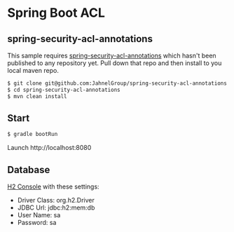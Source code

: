 # Spring Boot ACL 

## spring-security-acl-annotations

This sample requires [spring-security-acl-annotations](https://github.com/JahnelGroup/spring-security-acl-annotations) which hasn't been published to any repository yet. Pull down that repo and then install to you local maven repo.

```bash
$ git clone git@github.com:JahnelGroup/spring-security-acl-annotations.git
$ cd spring-security-acl-annotations
$ mvn clean install
``` 

## Start

```bash
$ gradle bootRun
```

Launch http://localhost:8080

## Database

[H2 Console](http://localhost:8080/h2-console) with these settings:

* Driver Class: org.h2.Driver
* JDBC Url: jdbc:h2:mem:db
* User Name: sa
* Password: sa 
